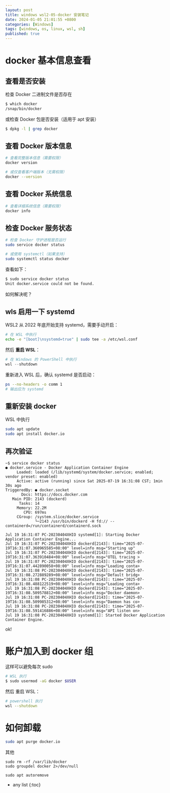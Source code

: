 ```yaml
---
layout: post
title: windows wsl2-05-docker 安装笔记
date: 2024-01-05 21:01:55 +0800
categories: [Windows]
tags: [windows, os, linux, wsl, sh]
published: true
---
```


# docker 基本信息查看

## 查看是否安装

检查 Docker 二进制文件是否存在

```sh
$ which docker
/snap/bin/docker
```

或检查 Docker 包是否安装（适用于 apt 安装）

```sh
$ dpkg -l | grep docker
```

## 查看 Docker 版本信息

```bash
# 查看完整版本信息（需要权限）
docker version

# 或仅查看客户端版本（无需权限）
docker --version
```

## 查看 Docker 系统信息

```bash
# 查看详细系统信息（需要权限）
docker info
```

## 检查 Docker 服务状态

```bash
# 检查 Docker 守护进程是否运行
sudo service docker status

# 或使用 systemctl（如果支持）
sudo systemctl status docker
```

查看如下：

```sh
$ sudo service docker status
Unit docker.service could not be found.
```

如何解决呢？

## wls 启用一下 systemd

WSL2 从 2022 年底开始支持 systemd，需要手动开启：

```bash
# 在 WSL 中执行
echo -e "[boot]\nsystemd=true" | sudo tee -a /etc/wsl.conf
```

然后 **重启 WSL**：

```powershell
# 在 Windows 的 PowerShell 中执行
wsl --shutdown
```

重新进入 WSL 后，确认 systemd 是否启动：

```bash
ps --no-headers -o comm 1
# 输出应为 systemd
```

## 重新安装 docker

WSL 中执行

```bash
sudo apt update
sudo apt install docker.io
```

## 再次验证

```
~$ service docker status
● docker.service - Docker Application Container Engine
     Loaded: loaded (/lib/systemd/system/docker.service; enabled; vendor preset: enabled)
     Active: active (running) since Sat 2025-07-19 16:31:08 CST; 1min 30s ago
TriggeredBy: ● docker.socket
       Docs: https://docs.docker.com
   Main PID: 2143 (dockerd)
      Tasks: 14
     Memory: 22.2M
        CPU: 697ms
     CGroup: /system.slice/docker.service
             └─2143 /usr/bin/dockerd -H fd:// --containerd=/run/containerd/containerd.sock

Jul 19 16:31:07 PC-20230404XHIO systemd[1]: Starting Docker Application Container Engine...
Jul 19 16:31:07 PC-20230404XHIO dockerd[2143]: time="2025-07-19T16:31:07.360965585+08:00" level=info msg="Starting up"
Jul 19 16:31:07 PC-20230404XHIO dockerd[2143]: time="2025-07-19T16:31:07.363910484+08:00" level=info msg="OTEL tracing >
Jul 19 16:31:07 PC-20230404XHIO dockerd[2143]: time="2025-07-19T16:31:07.442890058+08:00" level=info msg="Loading conta>
Jul 19 16:31:08 PC-20230404XHIO dockerd[2143]: time="2025-07-19T16:31:08.272889289+08:00" level=info msg="Default bridg>
Jul 19 16:31:08 PC-20230404XHIO dockerd[2143]: time="2025-07-19T16:31:08.488122519+08:00" level=info msg="Loading conta>
Jul 19 16:31:08 PC-20230404XHIO dockerd[2143]: time="2025-07-19T16:31:08.509578812+08:00" level=info msg="Docker daemon>
Jul 19 16:31:08 PC-20230404XHIO dockerd[2143]: time="2025-07-19T16:31:08.509985312+08:00" level=info msg="Daemon has co>
Jul 19 16:31:08 PC-20230404XHIO dockerd[2143]: time="2025-07-19T16:31:08.591416886+08:00" level=info msg="API listen on>
Jul 19 16:31:08 PC-20230404XHIO systemd[1]: Started Docker Application Container Engine.
```

ok!

# 账户加入到 docker 组

这样可以避免每次 sudo

```sh
# WSL 执行
$ sudo usermod -aG docker $USER
```

然后 重启 WSL：

```sh
# powershell 执行
wsl --shutdown
```

# 如何卸载

```sh
sudo apt purge docker.io
```

其他

```
sudo rm -rf /var/lib/docker
sudo groupdel docker 2>/dev/null
```

```
sudo apt autoremove
```


* any list
{:toc}